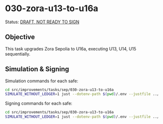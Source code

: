 # 030-zora-u13-to-u16a

Status: [DRAFT, NOT READY TO SIGN]()

## Objective

This task upgrades Zora Sepolia to U16a, executing U13, U14, U15 sequentially.

## Simulation & Signing

Simulation commands for each safe:
```bash
cd src/improvements/tasks/sep/030-zora-u13-to-u16a
SIMULATE_WITHOUT_LEDGER=1 just --dotenv-path $(pwd)/.env --justfile ../../../../../src/improvements/justfile simulate council
```

Signing commands for each safe:
```bash
cd src/improvements/tasks/sep/030-zora-u13-to-u16a
SIMULATE_WITHOUT_LEDGER=1 just --dotenv-path $(pwd)/.env --justfile ../../../../../src/improvements/justfile simulate foundation
```
